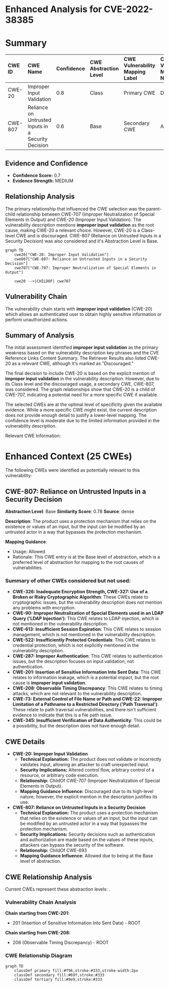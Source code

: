 # Enhanced Analysis for CVE-2022-38385

# Summary
| CWE ID  | CWE Name                                                                                       | Confidence | CWE Abstraction Level | CWE Vulnerability Mapping Label | CWE-Vulnerability Mapping Notes |
| :-------- | :--------------------------------------------------------------------------------------------- | :---------- | :---------------------- | :------------------------------ | :------------------------------ |
| CWE-20   | Improper Input Validation                                                                    | 0.8       | Class                   | Primary CWE                    | Discouraged                   |
| CWE-807 | Reliance on Untrusted Inputs in a Security Decision                                                                         | 0.6       | Base                    | Secondary CWE                    | Allowed                   |

## Evidence and Confidence

*   **Confidence Score:** 0.7
*   **Evidence Strength:** MEDIUM

## Relationship Analysis
The primary relationship that influenced the CWE selection was the parent-child relationship between CWE-707 (Improper Neutralization of Special Elements in Output) and CWE-20 (Improper Input Validation). The vulnerability description mentions **improper input validation** as the root cause, making CWE-20 a relevant choice. However, CWE-20 is a Class-level CWE and is discouraged. CWE-807 (Reliance on Untrusted Inputs in a Security Decision) was also considered and it's Abstraction Level is Base. 

```mermaid
graph TD
    cwe20["CWE-20: Improper Input Validation"]
    cwe807["CWE-807: Reliance on Untrusted Inputs in a Security Decision"]
    cwe707["CWE-707: Improper Neutralization of Special Elements in Output"]

    cwe20 -->|CHILDOF| cwe707
```

## Vulnerability Chain
The vulnerability chain starts with **improper input validation** (CWE-20) which allows an authenticated user to obtain highly sensitive information or perform unauthorized actions.

## Summary of Analysis
The initial assessment identified **improper input validation** as the primary weakness based on the vulnerability description key phrases and the CVE Reference Links Content Summary. The Retriever Results also listed CWE-20 as a relevant CWE, although it's marked as "Discouraged."

The final decision to include CWE-20 is based on the explicit mention of **improper input validation** in the vulnerability description. However, due to its Class level and the discouraged usage, a secondary CWE, CWE-807, was considered. The graph relationships show that CWE-20 is a child of CWE-707, indicating a potential need for a more specific CWE if available.

The selected CWEs are at the optimal level of specificity given the available evidence. While a more specific CWE might exist, the current description does not provide enough detail to justify a lower-level mapping. The confidence level is moderate due to the limited information provided in the vulnerability description.

Relevant CWE Information:

# Enhanced Context (25 CWEs)
The following CWEs were identified as potentially relevant to this vulnerability:

## CWE-807: Reliance on Untrusted Inputs in a Security Decision
**Abstraction Level**: Base
**Similarity Score**: 0.78
**Source**: dense

**Description**:
The product uses a protection mechanism that relies on the existence or values of an input, but the input can be modified by an untrusted actor in a way that bypasses the protection mechanism.

**Mapping Guidance**:
- Usage: Allowed
- Rationale: This CWE entry is at the Base level of abstraction, which is a preferred level of abstraction for mapping to the root causes of vulnerabilities.

### Summary of other CWEs considered but not used:
*   **CWE-326: Inadequate Encryption Strength, CWE-327: Use of a Broken or Risky Cryptographic Algorithm**: These CWEs relate to cryptographic issues, but the vulnerability description does not mention any problems with encryption.
*   **CWE-90: Improper Neutralization of Special Elements used in an LDAP Query ('LDAP Injection')**: This CWE relates to LDAP injection, which is not mentioned in the vulnerability description.
*   **CWE-613: Insufficient Session Expiration**: This CWE relates to session management, which is not mentioned in the vulnerability description.
*   **CWE-522: Insufficiently Protected Credentials**: This CWE relates to credential protection, which is not explicitly mentioned in the vulnerability description.
*   **CWE-287: Improper Authentication**: This CWE relates to authentication issues, but the description focuses on input validation, not authentication.
*   **CWE-201: Insertion of Sensitive Information Into Sent Data**: This CWE relates to information leakage, which is a potential impact, but the root cause is **improper input validation**.
*   **CWE-208: Observable Timing Discrepancy**: This CWE relates to timing attacks, which are not relevant to the vulnerability description.
*   **CWE-73: External Control of File Name or Path and CWE-22: Improper Limitation of a Pathname to a Restricted Directory ('Path Traversal')**: These relate to path traversal vulnerabilities, and there isn't sufficient evidence to indicate that this is a file path issue.
*   **CWE-345: Insufficient Verification of Data Authenticity**: This could be a possibility, but the description does not have enough detail.

## CWE Details

*   **CWE-20: Improper Input Validation**
    *   **Technical Explanation:** The product does not validate or incorrectly validates input, allowing an attacker to craft unexpected input.
    *   **Security Implications:** Altered control flow, arbitrary control of a resource, or arbitrary code execution.
    *   **Relationship:** ChildOf CWE-707 (Improper Neutralization of Special Elements in Output).
    *   **Mapping Guidance Influence:** Discouraged due to its high-level nature; however, the explicit mention in the description justifies its use.
*   **CWE-807: Reliance on Untrusted Inputs in a Security Decision**
    *   **Technical Explanation:** The product uses a protection mechanism that relies on the existence or values of an input, but the input can be modified by an untrusted actor in a way that bypasses the protection mechanism.
    *   **Security Implications:** Security decisions such as authentication and authorization are made based on the values of these inputs, attackers can bypass the security of the software.
    *   **Relationship:** ChildOf CWE-693
    *   **Mapping Guidance Influence:** Allowed due to being at the Base level of abstraction.


## CWE Relationship Analysis

Current CWEs represent these abstraction levels: .


### Vulnerability Chain Analysis

**Chain starting from CWE-201:**
- 201 (Insertion of Sensitive Information Into Sent Data) - ROOT


**Chain starting from CWE-208:**
- 208 (Observable Timing Discrepancy) - ROOT



### CWE Relationship Diagram

```mermaid
graph TD
    classDef primary fill:#f96,stroke:#333,stroke-width:2px
    classDef secondary fill:#69f,stroke:#333
    classDef tertiary fill:#9e9,stroke:#333
```